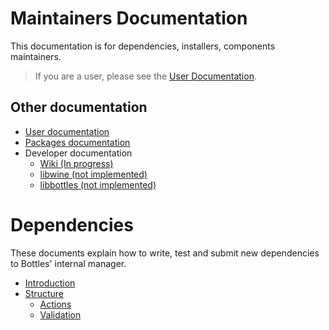# Maintainers Documentation
This documentation is for dependencies, installers, components maintainers.

> If you are a user, please see the [User Documentation](https://docs.usebottles.com).


## Other documentation
- [User documentation](https://docs.usebottles.com)
- [Packages documentation](https://github.com/bottlesdevs/Bottles/wiki/Packaging)
- Developer documentation
    - [Wiki (In progress)](https://github.com/bottlesdevs/Bottles/wiki)
    - [libwine (not implemented)](https://dev-docs.usebottles.com/libwine/)
    - [libbottles (not implemented)](https://dev-docs.usebottles.com/libbottles/)


# Dependencies
These documents explain how to write, test and submit new dependencies to Bottles' internal manager.
- [Introduction](/dependencies/Introduction.md)
- [Structure](/dependencies/structure/README.md)
    - [Actions](/dependencies/structure/Actions.md)
    - [Validation](/dependencies/structure/Validation.md)
